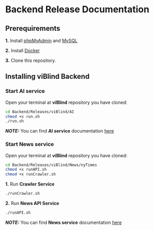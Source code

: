 # Backend Release Documentation

## Prerequirements
__1.__ Install [phpMyAdmin](https://www.phpmyadmin.net/) and [MySQL](https://www.mysql.com/) 

__2.__ Install [Docker](https://docs.docker.com/install/)

__3.__ Clone this repository.

## Installing viBlind Backend
### Start AI service
Open your terminal at __viBlind__ repository you have cloned:
```bash
cd Backend/Releases/viBlind/AI
chmod +x run.sh
./run.sh
```
___NOTE:___ You can find __AI service__ documentation [here](https://github.com/iamvon/viBlind/blob/master/Backend/AI/README.md)

### Start News service
Open your terminal at __viBlind__ repository you have cloned:
```bash
cd Backend/Releases/viBlind/News/nyTimes  
chmod +x runAPI.sh
chmod +x runCrawler.sh
```
__1.__ Run __Crawler Service__
```bash
./runCrawler.sh
```
__2.__ Run __News API Service__
```bash
./runAPI.sh
``` 
___NOTE:___ You can find __News service__ documentation [here](https://github.com/iamvon/viBlind/blob/master/Backend/News/nyTimes/README.md)
